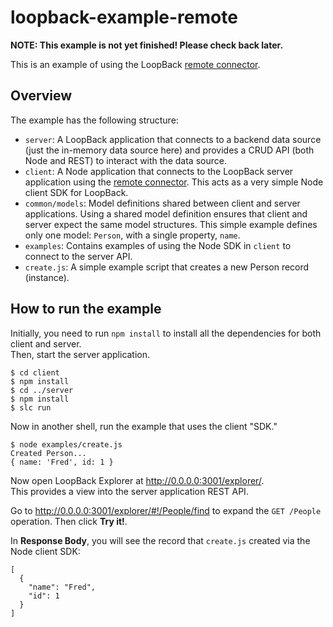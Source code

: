 # loopback-example-remote
**NOTE: This example is not yet finished!  Please check back later.**

This is an example of using the LoopBack [remote connector](http://docs.strongloop.com/display/LB/Remote+connector).

## Overview

The example has the following structure:
- `server`: A LoopBack application that connects to a backend data source (just the in-memory data source here) and provides a CRUD API (both Node and REST) to interact with the data source.  
- `client`: A Node application that connects to the LoopBack server application using the [remote connector](https://github.com/strongloop/loopback-connector-remote).  This acts as a very simple Node client SDK for LoopBack.
- `common/models`: Model definitions shared between client and server applications.  Using a shared model definition ensures that client and server expect the same model structures.  This simple example defines only
one model: `Person`, with a single property, `name`.
- `examples`: Contains examples of using the Node SDK in `client` to connect to the server API.
 - `create.js`: A simple example script that creates a new Person record (instance).

## How to run the example

Initially, you need to run `npm install` to install all the dependencies for both client and server.   
Then, start the server application.

```
$ cd client
$ npm install
$ cd ../server
$ npm install
$ slc run 
```

Now in another shell, run the example that uses the client "SDK."

```
$ node examples/create.js
Created Person...
{ name: 'Fred', id: 1 }
```

Now open LoopBack Explorer at http://0.0.0.0:3001/explorer/.  
This provides a view into the server application REST API. 

Go to http://0.0.0.0:3001/explorer/#!/People/find to expand the `GET /People` operation.
Then click **Try it!**.

In **Response Body**, you will see the record that `create.js` created via the Node client SDK:

```
[
  {
    "name": "Fred",
    "id": 1
  }
]
```
